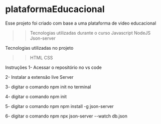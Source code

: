 # plataformaEducacional

Esse projeto foi criado com base a uma plataforma de video educacional
>>Tecnologias utilizadas durante o curso
>>Javascript NodeJS Json-server

Tecnologias utilizadas no projeto
>>HTML
>>CSS

Instruções
1- Acessar o repositório no vs code

2- Instalar a extensão live Server

3- digitar o comando npm init no terminal

4- digitar o comando npm init

5- digitar o comando npm npm install -g json-server

6- digitar o comando npm npx json-server --watch db.json
